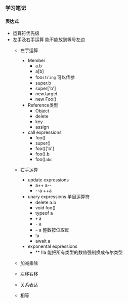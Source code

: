 ### 学习笔记
#### 表达式
+ 运算符优先级
+ 左手及右手运算 能不能放到等号左边
    + 左手运算
        + Member
            + a.b
            + a[b]
            + foo`string` 可以传参
            + super.b
            + super['b']
            + new.target
            + new Foo()
        + Reference类型
            + Object
            + delete
            + key
            + assign
        + call expressions
            + foo()
            + super()
            + foo()['b']
            + foo().b
            + foo()`abc`
    + 右手运算
        + update expressions
            + a++ a--
            + --a ++a
        + unary expressions 单目运算符
            + delete a.b
            + void foo()
            + typeof a
            + `+` a
            + `-` a
            + `~` a 整数按位取反
            + !a
            + await a 
        + exponental expressions
            + **
!!a 能把所有类型的数值强制换成布尔类型

    + 加减乘除
    + 左移右移
    + 关系表达
    
    + 相等